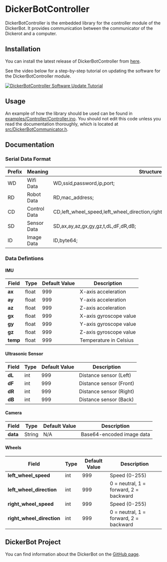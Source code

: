 # DickerBotController

DickerBotController is the embedded library for the controller module of the DickerBot. It provides communication between the communicator of the Dickerot and a computer.

## Installation

You can install the latest release of DickerBotController from [here](https://github.com/keshavshankar08/DickerBot/releases). 

See the video below for a step-by-step tutorial on updating the software for the DickerBotController module.

[![DickerBotController Software Update Tutorial](https://img.youtube.com/vi/m8kM3JT4JY0/0.jpg)](https://www.youtube.com/watch?v=m8kM3JT4JY0)

## Usage

An example of how the library should be used can be found in [examples/Controller/Controller.ino](examples/Controller/Controller.ino). You should not edit this code unless you read the documentation thoroughly, which is located at [src/DickerBotCommunicator.h](src/DickerBotController.h).

## Documentation

### Serial Data Format
| Prefix | Meaning       | Structure                                |
|--------|---------------|------------------------------------------|
| WD     | Wifi Data     | WD,ssid,password,ip,port;               |
| RD     | Robot Data    | RD,mac_address;                         |
| CD     | Control Data  | CD,left_wheel_speed,left_wheel_direction,right_wheel_speed,right_wheel_direction;               |
| SD     | Sensor Data   | SD,ax,ay,az,gx,gy,gz,t,dL,dF,dR,dB;     |
| ID     | Image Data    | ID,byte64;                          |

### Data Defintions

#### IMU
| Field  | Type   | Default Value | Description          |
|--------|--------|---------------|----------------------|
| **ax** | float  | 999           | X-axis acceleration  |
| **ay** | float  | 999           | Y-axis acceleration  |
| **az** | float  | 999           | Z-axis acceleration  |
| **gx** | float  | 999           | X-axis gyroscope value  |
| **gy** | float  | 999           | Y-axis gyroscope value  |
| **gz** | float  | 999           | Z-axis gyroscope value  |
| **temp**    | float  | 999           | Temperature in Celsius     |

#### Ultrasonic Sensor
| Field  | Type   | Default Value | Description          |
|--------|--------|---------------|----------------------|
| **dL**      | int    | 999           | Distance sensor (Left)     |
| **dF**      | int    | 999           | Distance sensor (Front)    |
| **dR**      | int    | 999           | Distance sensor (Right)    |
| **dB**      | int    | 999           | Distance sensor (Back)     |

#### Camera
| Field       | Type   | Default Value | Description                          |
|-------------|--------|---------------|--------------------------------------|
| **data**    | String | N/A           | Base64-encoded image data            |

#### Wheels

| Field  | Type   | Default Value | Description          |
|-------------|--------|---------------|----------------------------|
| **left_wheel_speed**   | int    | 999           | Speed (0-255)              |
| **left_wheel_direction** | int  | 999           | 0 = neutral, 1 = forward, 2 = backward |
| **right_wheel_speed**   | int    | 999           | Speed (0-255)              |
| **right_wheel_direction** | int  | 999           | 0 = neutral, 1 = forward, 2 = backward |

## DickerBot Project

You can find information about the DickerBot on the [GitHub page](https://github.com/keshavshankar08/DickerBot/tree/main).